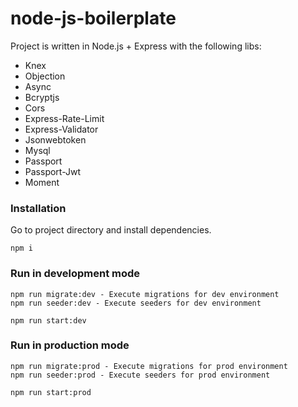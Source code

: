 # node-js-boilerplate

Project is written in Node.js + Express with the following libs:
* Knex
* Objection
* Async
* Bcryptjs
* Cors
* Express-Rate-Limit
* Express-Validator
* Jsonwebtoken
* Mysql
* Passport
* Passport-Jwt
* Moment

### Installation

Go to project directory and install dependencies.

```
npm i
```

### Run in development mode

```
npm run migrate:dev - Execute migrations for dev environment
npm run seeder:dev - Execute seeders for dev environment

npm run start:dev
```
### Run in production mode

```
npm run migrate:prod - Execute migrations for prod environment
npm run seeder:prod - Execute seeders for prod environment

npm run start:prod
```


